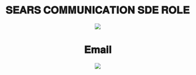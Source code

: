 # 𝐒𝐄𝐀𝐑𝐒 𝐂𝐎𝐌𝐌𝐔𝐍𝐈𝐂𝐀𝐓𝐈𝐎𝐍 𝐒𝐃𝐄 𝐑𝐎𝐋𝐄

 
 <p align="center"><img src="https://github.com/Ashish2030/SEARS-COMMUNICATION-SDE-ROLE-SOLUTION-IN-2021/blob/main/InkedEmail_page_LI.jpg"  /> 
 
   <h1 align="center">𝐄𝐦𝐚𝐢𝐥</h1>
 <p align="center"><img src="https://github.com/Ashish2030/SEARS-COMMUNICATION-SDE-ROLE-SOLUTION-IN-2021/blob/main/Email.png"/> 
